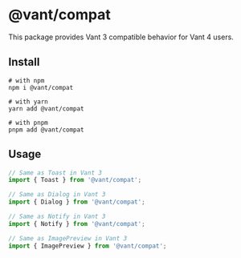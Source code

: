 # @vant/compat

This package provides Vant 3 compatible behavior for Vant 4 users.

## Install

```shell
# with npm
npm i @vant/compat

# with yarn
yarn add @vant/compat

# with pnpm
pnpm add @vant/compat
```

## Usage

```js
// Same as Toast in Vant 3
import { Toast } from '@vant/compat';

// Same as Dialog in Vant 3
import { Dialog } from '@vant/compat';

// Same as Notify in Vant 3
import { Notify } from '@vant/compat';

// Same as ImagePreview in Vant 3
import { ImagePreview } from '@vant/compat';
```
